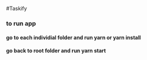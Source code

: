 #Taskify

### to run app
#### go to each individial folder and run yarn or yarn install
#### go back to root folder and run yarn start


